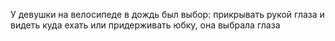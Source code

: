 ---
---
У девушки на велосипеде в дождь был выбор: прикрывать рукой глаза и видеть куда ехать или придерживать юбку, она выбрала глаза